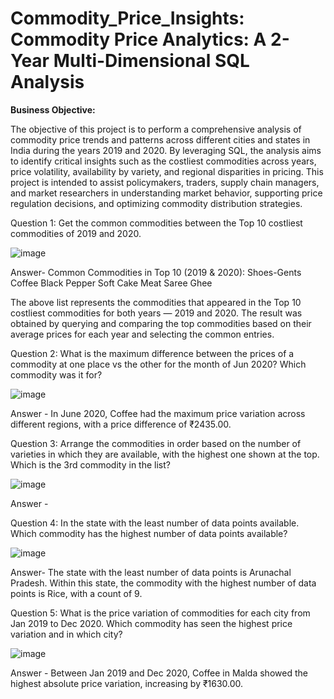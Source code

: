 # Commodity_Price_Insights: Commodity Price Analytics: A 2-Year Multi-Dimensional SQL Analysis

**Business Objective:**

The objective of this project is to perform a comprehensive analysis of commodity price trends and patterns across different cities and states in India during the years 2019 and 2020. By leveraging SQL, the analysis aims to identify critical insights such as the costliest commodities across years, price volatility, availability by variety, and regional disparities in pricing. This project is intended to assist policymakers, traders, supply chain managers, and market researchers in understanding market behavior, supporting price regulation decisions, and optimizing commodity distribution strategies.

Question 1: Get the common commodities between the Top 10 costliest commodities of 2019 and 2020.

![image](https://github.com/user-attachments/assets/13b8eb69-411b-431d-8b28-b35aebf9dfef) 

Answer- Common Commodities in Top 10 (2019 & 2020):
Shoes-Gents
Coffee
Black Pepper
Soft Cake
Meat
Saree
Ghee

The above list represents the commodities that appeared in the Top 10 costliest commodities for both years — 2019 and 2020. The result was obtained by querying and comparing the top commodities based on their average prices for each year and selecting the common entries.


Question 2: What is the maximum difference between the prices of a commodity at one place vs the other 
for the month of Jun 2020? Which commodity was it for?

![image](https://github.com/user-attachments/assets/96366a45-9865-4b93-bdd5-8c4c992f71f5)

Answer - In June 2020, Coffee had the maximum price variation across different regions, with a price difference of ₹2435.00.


Question 3: Arrange the commodities in order based on the number of varieties in which they are available, 
with the highest one shown at the top. Which is the 3rd commodity in the list?

![image](https://github.com/user-attachments/assets/e8978306-2636-47a1-8b21-0a97551d7597)

Answer - 


Question 4: In the state with the least number of data points available. 
Which commodity has the highest number of data points available?

![image](https://github.com/user-attachments/assets/3859b280-bdeb-4bdd-80e6-5ec75cd45217)

Answer- The state with the least number of data points is Arunachal Pradesh.
Within this state, the commodity with the highest number of data points is Rice, with a count of 9.


Question 5: What is the price variation of commodities for each city from Jan 2019 to Dec 2020. Which commodity 
has seen the highest price variation and in which city?

![image](https://github.com/user-attachments/assets/1dfd9f6e-522a-461a-ace0-d15e28642a3a)

Answer - Between Jan 2019 and Dec 2020, Coffee in Malda showed the highest absolute price variation, increasing by ₹1630.00.

